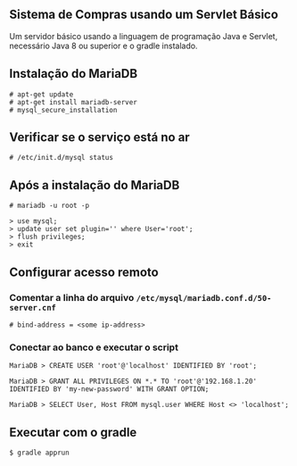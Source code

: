 ## Sistema de Compras usando um Servlet Básico

Um servidor básico usando a linguagem de programação Java e Servlet, necessário Java 8 ou superior e o gradle instalado.

## Instalação do MariaDB
```
# apt-get update
# apt-get install mariadb-server
# mysql_secure_installation
```

## Verificar se o serviço está no ar
```
# /etc/init.d/mysql status
```

## Após a instalação do MariaDB
```
# mariadb -u root -p
```
```
> use mysql;
> update user set plugin='' where User='root';
> flush privileges;
> exit
```

## Configurar acesso remoto
### Comentar a linha do arquivo `/etc/mysql/mariadb.conf.d/50-server.cnf`
```
# bind-address = <some ip-address>
```
### Conectar ao banco e executar o script
```
MariaDB > CREATE USER 'root'@'localhost' IDENTIFIED BY 'root';
```
```
MariaDB > GRANT ALL PRIVILEGES ON *.* TO 'root'@'192.168.1.20' IDENTIFIED BY 'my-new-password' WITH GRANT OPTION;
```
```
MariaDB > SELECT User, Host FROM mysql.user WHERE Host <> 'localhost';
```

## Executar com o gradle

```
$ gradle apprun
```